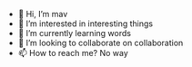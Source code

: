 - 👋 Hi, I’m mav
- 👀 I’m interested in interesting things
- 🌱 I’m currently learning words
- 💞️ I’m looking to collaborate on collaboration
- 📫 How to reach me? No way

<!---
TakhirFox/TakhirFox is a ✨ special ✨ repository because its `README.md` (this file) appears on your GitHub profile.
You can click the Preview link to take a look at your changes.
--->
